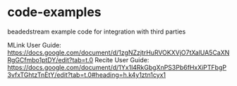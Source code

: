 # code-examples
beadedstream example code for integration with third parties

MLink User Guide: https://docs.google.com/document/d/1zgNZzjtrHuRVOKXVjO7tXalUA5CaXNRgGCfmbo1ptDY/edit?tab=t.0
Recite User Guide: https://docs.google.com/document/d/1Yx1l4RkGbgXnPS3Pb6fHxXiPTFbgP3vfxTGhtzTnEtY/edit?tab=t.0#heading=h.k4y1ztn1cyx1
